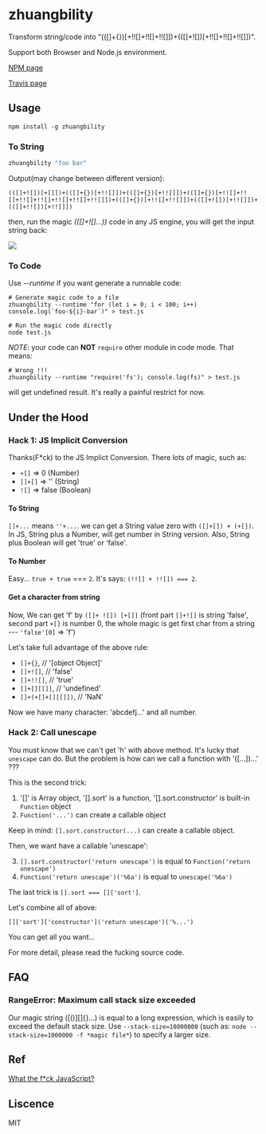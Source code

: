 # zhuangbility

Transform string/code into "(([]+{})[+!![]+!![]+!![]])+(([]+![])[+!![]+!![]+!![]])".

Support both Browser and Node.js environment.

[NPM page](https://www.npmjs.com/package/zhuangbility)

[Travis page](https://travis-ci.org/walfud/zhuangbility)

## Usage

```shell
npm install -g zhuangbility
```

### To String

```js
zhuangbility "foo bar"
```

Output(may change between different version): 

```
(([]+![])[+[]])+(([]+{})[+!![]])+(([]+{})[+!![]])+(([]+{})[+!![]+!![]+!![]+!![]+!![]+!![]+!![]])+(([]+{})[+!![]+!![]])+(([]+![])[+!![]])+(([]+!![])[+!![]])
```

then, run the magic *(([]+![]...))* code in any JS engine, you will get the input string back:

![](https://raw.githubusercontent.com/walfud/zhuangbility/master/doc/string.png)

### To Code

Use *--runtime* if you want generate a runnable code:

```shell
# Generate magic code to a file
zhuangbility --runtime "for (let i = 0; i < 100; i++) console.log(`foo-${i}-bar`)" > test.js

# Run the magic code directly
node test.js
```

*NOTE*: your code can **NOT** `require` other module in code mode. That means:

```shell
# Wrong !!!
zhuangbility --runtime "require('fs'); console.log(fs)" > test.js
```

will get undefined result. It's really a painful restrict for now.

## Under the Hood

### Hack 1: JS Implicit Conversion

Thanks(F*ck) to the JS Implict Conversion. There lots of magic, such as:

* `+[]` => 0 (Number)
* `[]+[]` => '' (String)
* `![]` => false (Boolean)

#### To String

`[]+...` means `''+...`. we can get a String value zero with `([]+[]) + (+[])`. In JS, String plus a Number, will get number in String version. Also, String plus Boolean will get 'true' or 'false'. 

#### To Number

Easy... `true + true` === `2`. It's says: `(!![] + !![]) === 2`. 

#### Get a character from string

Now, We can get 'f' by `([]+ ![]) [+[]]` (front part `[]+![]` is string 'false', second part `+[]` is number 0, the whole magic is get first char from a string --- `'false'[0]` => 'f')

Let's take full advantage of the above rule:

* `[]+{}`,            // '[object Object]'
* `[]+![]`,           // 'false'
* `[]+!![]`,          // 'true'
* `[]+[][[]]`,        // 'undefined'
* `[]+(+[]+[][[]])`,  // 'NaN'

Now we have many character: 'abcdefj...' and all number.

### Hack 2: Call unescape

You must know that we can't get 'h' with above method. It's lucky that `unescape` can do. But the problem is how can we call a function with '([...])...' ???

This is the second trick: 

1. '[]' is Array object, '[].sort' is a function, '[].sort.constructor' is built-in `Function` object
2. `Function('...')` can create a callable object

Keep in mind: `[].sort.constructor(...)` can create a callable object.

Then, we want have a callable 'unescape':

3. `[].sort.constructor('return unescape')` is equal to `Function('return unescape')`
4. `Function('return unescape')('%6a')` is equal to `unescape('%6a')`

The last trick is `[].sort === []['sort']`.

Let's combine all of above:

`[]['sort']['constructor']('return unescape')('%...')`

You can get all you want...

For more detail, please read the fucking source code.

## FAQ

### RangeError: Maximum call stack size exceeded

Our magic string ([()][]{}...) is equal to a long expression, which is easily to exceed the default stack size. Use `--stack-size=10000000` (such as: `node --stack-size=1000000 -f *magic file*`) to specify a larger size. 

## Ref

[What the f*ck JavaScript?](https://github.com/denysdovhan/wtfjs)

## Liscence

MIT